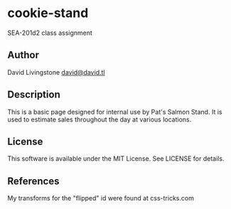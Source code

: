 # cookie-stand
SEA-201d2 class assignment

## Author
David Livingstone
david@david.tl

## Description
This is a basic page designed for internal use by Pat's Salmon Stand. It is used to estimate sales throughout the day at various locations.

## License
This software is available under the MIT License. See LICENSE for details.

## References
My transforms for the "flipped" id were found at css-tricks.com
